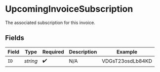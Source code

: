 # UpcomingInvoiceSubscription

The associated subscription for this invoice.


## Fields

| Field              | Type               | Required           | Description        | Example            |
| ------------------ | ------------------ | ------------------ | ------------------ | ------------------ |
| `ID`               | *string*           | :heavy_check_mark: | N/A                | VDGsT23osdLb84KD   |